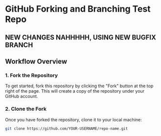 # GitHub Forking and Branching Test Repo

NEW CHANGES NAHHHHH, USING NEW BUGFIX BRANCH
---

## Workflow Overview

### 1. Fork the Repository
To get started, fork this repository by clicking the "Fork" button at the top right of the page. This will create a copy of the repository under your GitHub account.

### 2. Clone the Fork
Once you have forked the repository, clone it to your local machine:
```bash
git clone https://github.com/YOUR-USERNAME/repo-name.git
